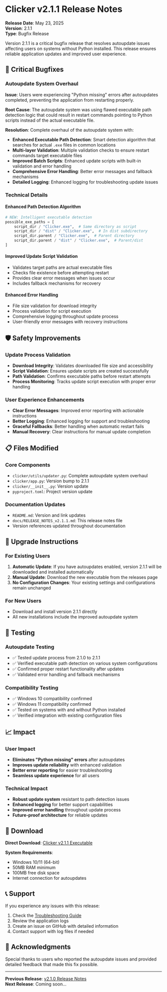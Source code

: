 # Clicker v2.1.1 Release Notes

**Release Date**: May 23, 2025  
**Version**: 2.1.1  
**Type**: Bugfix Release

Version 2.1.1 is a critical bugfix release that resolves autoupdate issues affecting users on systems without Python installed. This release ensures reliable application updates and improved user experience.

## 🐛 Critical Bugfixes

### Autoupdate System Overhaul
**Issue**: Users were experiencing "Python missing" errors after autoupdates completed, preventing the application from restarting properly.

**Root Cause**: The autoupdate system was using flawed executable path detection logic that could result in restart commands pointing to Python scripts instead of the actual executable file.

**Resolution**: Complete overhaul of the autoupdate system with:
- **Enhanced Executable Path Detection**: Smart detection algorithm that searches for actual `.exe` files in common locations
- **Multi-layer Validation**: Multiple validation checks to ensure restart commands target executable files
- **Improved Batch Scripts**: Enhanced update scripts with built-in validation and error handling
- **Comprehensive Error Handling**: Better error messages and fallback mechanisms
- **Detailed Logging**: Enhanced logging for troubleshooting update issues

### Technical Details

#### Enhanced Path Detection Algorithm
```python
# NEW: Intelligent executable detection
possible_exe_paths = [
    script_dir / "Clicker.exe",  # Same directory as script
    script_dir / "dist" / "Clicker.exe",  # In dist subdirectory
    script_dir.parent / "Clicker.exe",  # Parent directory
    script_dir.parent / "dist" / "Clicker.exe",  # Parent/dist
]
```

#### Improved Update Script Validation
- Validates target paths are actual executable files
- Checks file existence before attempting restart
- Provides clear error messages when issues occur
- Includes fallback mechanisms for recovery

#### Enhanced Error Handling
- File size validation for download integrity
- Process validation for script execution
- Comprehensive logging throughout update process
- User-friendly error messages with recovery instructions

## 🛡️ Safety Improvements

### Update Process Validation
- **Download Integrity**: Validates downloaded file size and accessibility
- **Script Validation**: Ensures update scripts are created successfully
- **Path Validation**: Confirms executable paths before restart attempts
- **Process Monitoring**: Tracks update script execution with proper error handling

### User Experience Enhancements
- **Clear Error Messages**: Improved error reporting with actionable instructions
- **Better Logging**: Enhanced logging for support and troubleshooting
- **Graceful Fallbacks**: Better handling when automatic restart fails
- **Manual Recovery**: Clear instructions for manual update completion

## 📋 Files Modified

### Core Components
- `clicker/utils/updater.py`: Complete autoupdate system overhaul
- `clicker/app.py`: Version bump to 2.1.1
- `clicker/__init__.py`: Version update
- `pyproject.toml`: Project version update

### Documentation Updates
- `README.md`: Version and link updates
- `docs/RELEASE_NOTES_v2.1.1.md`: This release notes file
- Version references updated throughout documentation

## 🔄 Upgrade Instructions

### For Existing Users
1. **Automatic Update**: If you have autoupdates enabled, version 2.1.1 will be downloaded and installed automatically
2. **Manual Update**: Download the new executable from the releases page
3. **No Configuration Changes**: Your existing settings and configurations remain unchanged

### For New Users
- Download and install version 2.1.1 directly
- All new installations include the improved autoupdate system

## 🧪 Testing

### Autoupdate Testing
- ✅ Tested update process from 2.1.0 to 2.1.1
- ✅ Verified executable path detection on various system configurations
- ✅ Confirmed proper restart functionality after updates
- ✅ Validated error handling and fallback mechanisms

### Compatibility Testing
- ✅ Windows 10 compatibility confirmed
- ✅ Windows 11 compatibility confirmed
- ✅ Tested on systems with and without Python installed
- ✅ Verified integration with existing configuration files

## 📈 Impact

### User Impact
- **Eliminates "Python missing" errors** after autoupdates
- **Improves update reliability** with enhanced validation
- **Better error reporting** for easier troubleshooting
- **Seamless update experience** for all users

### Technical Impact
- **Robust update system** resistant to path detection issues
- **Enhanced logging** for better support capabilities
- **Improved error handling** throughout update process
- **Future-proof architecture** for reliable updates

## 🔗 Download

**Direct Download**: [Clicker v2.1.1 Executable](https://github.com/hildolfr/clicker/releases/download/v2.1.1/Clicker.exe)

**System Requirements**:
- Windows 10/11 (64-bit)
- 50MB RAM minimum
- 100MB free disk space
- Internet connection for autoupdates

## 📞 Support

If you experience any issues with this release:
1. Check the [Troubleshooting Guide](troubleshooting.md)
2. Review the application logs
3. Create an issue on GitHub with detailed information
4. Contact support with log files if needed

## 🙏 Acknowledgments

Special thanks to users who reported the autoupdate issues and provided detailed feedback that made this fix possible.

---

**Previous Release**: [v2.1.0 Release Notes](RELEASE_NOTES_v2.1.md)  
**Next Release**: Coming soon... 